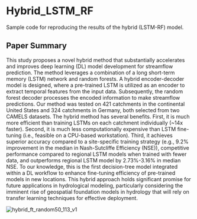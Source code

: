 # Hybrid_LSTM_RF
 Sample code for reproducing the results of the hybrid (LSTM-RF) model.

 ## Paper Summary

 
 This study proposes a novel hybrid method that substantially accelerates and improves deep learning (DL) model development for streamflow prediction. The method leverages a combination of a long short-term memory (LSTM) network and random forests. A hybrid encoder-decoder model is designed, where a pre-trained LSTM is utilized as an encoder to extract temporal features from the input data. Subsequently, the random forest decoder processes the encoded information to make streamflow predictions. Our method was tested on 421 catchments in the continental United States and 324 catchments in Germany, both selected from two CAMELS datasets. The hybrid method has several benefits. First, it is much more efficient than training LSTMs on each catchment individually (~14x faster). Second, it is much less computationally expensive than LSTM fine-tuning (i.e., feasible on a CPU-based workstation). Third, it achieves superior accuracy compared to a site-specific training strategy (e.g., 9.2% improvement in the median in Nash-Sutcliffe Efficiency (NSE)), competitive performance compared to regional LSTM models when trained with fewer data, and outperforms regional LSTM model by 2.73%-3.16% in median NSE. To our knowledge, this is the first decision-tree model integrated within a DL workflow to enhance fine-tuning efficiency of pre-trained models in new locations. This hybrid approach holds significant promise for future applications in hydrological modeling, particularly considering the imminent rise of geospatial foundation models in hydrology that will rely on transfer learning techniques for effective deployment.

 ![hybrid_ft_random50_113_v1](https://github.com/user-attachments/assets/6919f421-7d31-4994-8cb4-726641e1dc4d)


